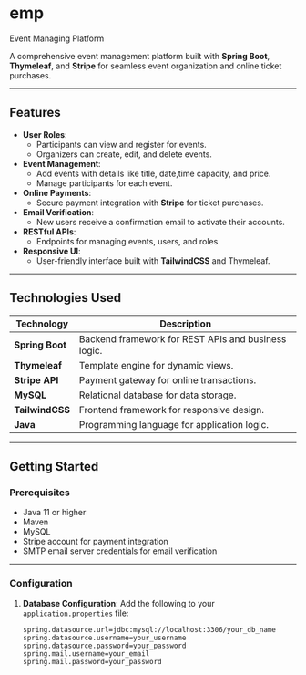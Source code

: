 # emp
Event Managing Platform

A comprehensive event management platform built with **Spring Boot**, **Thymeleaf**, and **Stripe** for seamless event organization and online ticket purchases.

---

## Features

- **User Roles**: 
  - Participants can view and register for events.
  - Organizers can create, edit, and delete events.
- **Event Management**: 
  - Add events with details like title, date,time capacity, and price.
  - Manage participants for each event.
- **Online Payments**:
  - Secure payment integration with **Stripe** for ticket purchases.
- **Email Verification**:
  - New users receive a confirmation email to activate their accounts.
- **RESTful APIs**: 
  - Endpoints for managing events, users, and roles.
- **Responsive UI**:
  - User-friendly interface built with **TailwindCSS** and Thymeleaf.

---

## Technologies Used

| Technology        | Description                     |
|-------------------|---------------------------------|
| **Spring Boot**   | Backend framework for REST APIs and business logic. |
| **Thymeleaf**     | Template engine for dynamic views. |
| **Stripe API**    | Payment gateway for online transactions. |
| **MySQL**         | Relational database for data storage. |
| **TailwindCSS**   | Frontend framework for responsive design. |
| **Java**          | Programming language for application logic. |

---

## Getting Started

### Prerequisites
- Java 11 or higher
- Maven
- MySQL
- Stripe account for payment integration
- SMTP email server credentials for email verification

---

### Configuration

1. **Database Configuration**:
   Add the following to your `application.properties` file:
   ```properties
   spring.datasource.url=jdbc:mysql://localhost:3306/your_db_name
   spring.datasource.username=your_username
   spring.datasource.password=your_password
   spring.mail.username=your_email
   spring.mail.password=your_password
